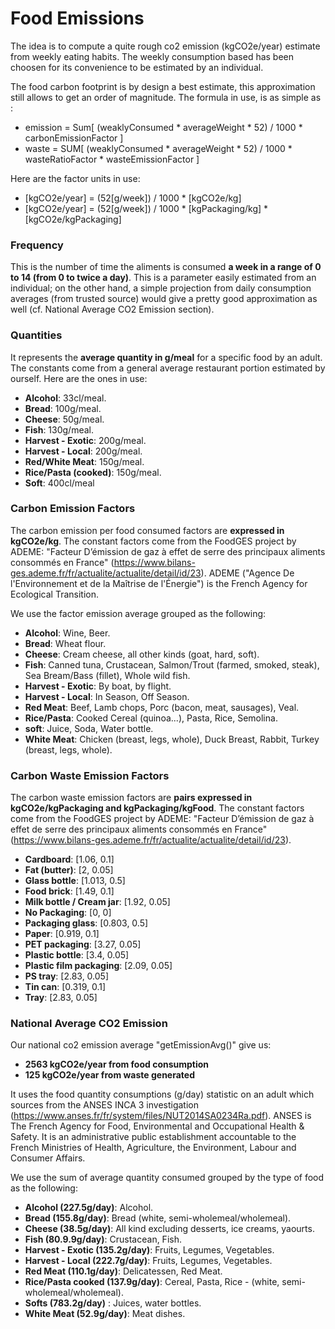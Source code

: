 # Food Emissions
The idea is to compute a quite rough co2 emission (kgCO2e/year) estimate from weekly eating habits. The weekly consumption based has been choosen for its convenience to be estimated by an individual.

The food carbon footprint is by design a best estimate, this approximation still allows to get an order of magnitude. The formula in use, is as simple as :
- emission = Sum[ (weaklyConsumed * averageWeight * 52) / 1000 * carbonEmissionFactor ]
- waste = SUM[ (weaklyConsumed * averageWeight * 52) / 1000 * wasteRatioFactor * wasteEmissionFactor ]

Here are the factor units in use:
- [kgCO2e/year] = (52[g/week]) / 1000 * [kgCO2e/kg]
- [kgCO2e/year] = (52[g/week]) / 1000 * [kgPackaging/kg] * [kgCO2e/kgPackaging]

### Frequency
This is the number of time the aliments is consumed **a week in a range of 0 to 14 (from 0 to twice a day)**. This is a parameter easily estimated from an individual; on the other hand, a simple projection from daily consumption averages (from trusted source) would give a pretty good approximation as well (cf. National Average CO2 Emission section).

### Quantities
It represents the **average quantity in g/meal** for a specific food by an adult. The constants come from a general average restaurant portion estimated by ourself. Here are the ones in use:
- **Alcohol**: 33cl/meal.
- **Bread**: 100g/meal.
- **Cheese**: 50g/meal.
- **Fish**: 130g/meal.
- **Harvest - Exotic**: 200g/meal.
- **Harvest - Local**: 200g/meal.
- **Red/White Meat**: 150g/meal.
- **Rice/Pasta (cooked)**: 150g/meal.
- **Soft**: 400cl/meal

### Carbon Emission Factors
The carbon emission per food consumed factors are **expressed in kgCO2e/kg**. The constant factors come from the FoodGES project by ADEME: "Facteur D’émission de gaz à effet de serre des principaux aliments consommés en France" (https://www.bilans-ges.ademe.fr/fr/actualite/actualite/detail/id/23). ADEME ("Agence De l'Environnement et de la Maîtrise de l'Énergie") is the French Agency for Ecological Transition.

We use the factor emission average grouped as the following:
- **Alcohol**: Wine, Beer.
- **Bread**: Wheat flour.
- **Cheese**: Cream cheese, all other kinds (goat, hard, soft).
- **Fish**: Canned tuna, Crustacean, Salmon/Trout (farmed, smoked, steak), Sea Bream/Bass (fillet), Whole wild fish.
- **Harvest - Exotic**: By boat, by flight.
- **Harvest - Local**: In Season, Off Season.
- **Red Meat**: Beef, Lamb chops, Porc (bacon, meat, sausages), Veal.
- **Rice/Pasta**: Cooked Cereal (quinoa...), Pasta, Rice, Semolina.
- **soft**: Juice, Soda, Water bottle.
- **White Meat**: Chicken (breast, legs, whole), Duck Breast, Rabbit, Turkey (breast, legs, whole).

### Carbon Waste Emission Factors
The carbon waste emission factors are **pairs expressed in kgCO2e/kgPackaging and kgPackaging/kgFood**. The constant factors come from the FoodGES project by ADEME: "Facteur D’émission de gaz à effet de serre des principaux aliments consommés en France" (https://www.bilans-ges.ademe.fr/fr/actualite/actualite/detail/id/23).

- **Cardboard**: [1.06, 0.1]
- **Fat (butter)**: [2, 0.05]
- **Glass bottle**: [1.013, 0.5]
- **Food brick**: [1.49, 0.1]
- **Milk bottle / Cream jar**: [1.92, 0.05]
- **No Packaging**: [0, 0]
- **Packaging glass**: [0.803, 0.5]
- **Paper**: [0.919, 0.1]
- **PET packaging**: [3.27, 0.05]
- **Plastic bottle**: [3.4, 0.05]
- **Plastic film packaging**: [2.09, 0.05]
- **PS tray**: [2.83, 0.05]
- **Tin can**: [0.319, 0.1]
- **Tray**: [2.83, 0.05]

### National Average CO2 Emission
 Our national co2 emission average "getEmissionAvg()" give us:
 - **2563 kgCO2e/year from food consumption**
 - **125 kgCO2e/year from waste generated**

 It uses the food quantity consumptions (g/day) statistic on an adult which sources from the ANSES INCA 3 investigation (https://www.anses.fr/fr/system/files/NUT2014SA0234Ra.pdf). ANSES is The French Agency for Food, Environmental and Occupational Health & Safety. It is an administrative public establishment accountable to the French Ministries of Health, Agriculture, the Environment, Labour and Consumer Affairs.

We use the sum of average quantity consumed grouped by the type of food as the following:
- **Alcohol (227.5g/day)**: Alcohol.
- **Bread (155.8g/day)**: Bread (white, semi-wholemeal/wholemeal).
- **Cheese (38.5g/day)**: All kind excluding desserts, ice creams, yaourts.
- **Fish (80.9.9g/day)**: Crustacean, Fish.
- **Harvest - Exotic (135.2g/day)**: Fruits, Legumes, Vegetables.
- **Harvest - Local (222.7g/day)**: Fruits, Legumes, Vegetables.
- **Red Meat (110.1g/day)**: Delicatessen, Red Meat.
- **Rice/Pasta cooked (137.9g/day)**: Cereal, Pasta, Rice - (white, semi-wholemeal/wholemeal).
- **Softs (783.2g/day)** : Juices, water bottles.
- **White Meat (52.9g/day)**: Meat dishes.
